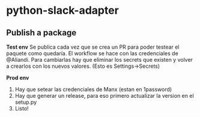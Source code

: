 # python-slack-adapter
## Publish a package

**Test env**
Se publica cada vez que se crea un PR para poder testear el paquete como quedaría. El workflow se hace con las credenciales de @Aliandi. Para cambiarlas hay que eliminar los secrets que existen y volver a crearlos con los nuevos valores. (Esto es Settings->Secrets)

**Prod env**
1. Hay que setear las credenciales de Manx (estan en 1password)
2. Hay que generar un release, para eso primero actualizar la version en el setup.py
3. Listo!

